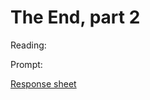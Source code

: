 # The End, part 2 

Reading:

Prompt: 

[Response sheet](https://github.com/allenjromano/techmem2019/raw/master/response_sheets/techmem_response.pdf)


